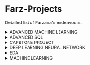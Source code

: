 # Farz-Projects
Detailed list of Farzana's endeavours.
<details>
<summary>ADVANCED MACHINE LEARNING</summary>
<p>
1. House Pricing Prediction
    A US-based housing company named Surprise Housing has decided to enter the Australian market. The company uses data analytics to purchase houses at a price below their actual values and flip them on at a higher price. For the same purpose, the company has collected a data set from the sale of houses in Australia. The company is looking at prospective properties to buy to enter the market. I built a regression model using regularisation in order to predict the actual value of the prospective properties and decide whether to invest in them or not. The company wants to know: Which variables are significant in predicting the price of a house, and How well those variables describe the price of a house. Also, determined the optimal value of lambda for ridge and lasso regression. 
Business Goal -You are required to model the price of houses with the available independent variables. This model will then be used by the management to understand how exactly the prices vary with the variables. They can accordingly manipulate the strategy of the firm and concentrate on areas that will yield high returns. Further, the model will be a good way for management to understand the pricing dynamics of a new market.
 </p>
 <p>
2. Telecom Churn 
In the telecom industry, customers are able to choose from multiple service providers and actively switch from one operator to another. In this highly competitive market, the telecommunications industry experiences an average of 15-25% annual churn rate. Given the fact that it costs 5-10 times more to acquire a new customer than to retain an existing one, customer retention has now become even more important than customer acquisition.
For many incumbent operators, retaining high profitable customers is the number one business goal.
To reduce customer churn, telecom companies need to predict which customers are at high risk of churn.
In this project, I analysed customer-level data of a leading telecom firm, build predictive models to identify customers at high risk of churn and identify the main indicators of churn.
 </p>
</details>

<details>
<summary>ADVANCED SQL</summary>
<p>
The dataset provided here was extracted from the NSE website. The Stock price data provided is from 1-Jan-2015 to 31-July-2018 for six stocks Eicher Motors, Hero, Bajaj Auto, TVS Motors, Infosys and TCS. I analysed and wrote a brief summary of the results obtained and what inferences you can draw from the analysis performed.
    
</p>
</details>

<details>
<summary>CAPSTONE PROJECT</summary>
<p>
Inspiration 
<br>
Identify fraudulent credit card transactions. Given the class imbalance ratio, we recommend measuring the accuracy using the Area Under the Precision-Recall Curve (AUPRC). Confusion matrix accuracy is not meaningful for unbalanced classification.
</br>
<br>
Problem Statement-The aim of this project is to predict fraudulent credit card transactions using machine learning models.
</br>
<br>
Actions and final objective
</br>
<br>
1. The model will be trained on data which comprises of label feature that gives an information about a transaction, 1 for fraud, and 0 for good transaction.
2. Transactions lying in outliers will be considered to be fraud.
3. Recall scores will be used to evaluate model performance.
</br>
</p>
</details>

<details>
<summary>DEEP LEARNING NEURAL NETWORK</summary>
<p>
In this assignment, I implemented an L-layered deep neural network and train it on the MNIST dataset. The MNIST dataset contained scanned images of handwritten digits, along with their correct classification labels (between 0-9). MNIST's name comes from the fact that it is a modified subset of two data sets collected by NIST, the United States' National Institute of Standards and Technology.

</p>
</details>

<details>
<summary>EDA</summary>
<p>
Used EDA to analyse the patterns present in the data to ensure that the applicants are capable of repaying the loan are not rejected. Understood how consumer attributes and loan attributes influence the tendency of default.
</p>
</details>

<details>
<summary>MACHINE LEARNING</summary>
<p>
Business Goal- I modeled the price of cars with the available independent variables. It was used by the management to understand how exactly the prices vary with the independent variables. They can accordingly manipulate the design of the cars, the business strategy etc. to meet certain price levels. Further, the model will be a good way for management to understand the pricing dynamics of a new market.

</p>
</details>
